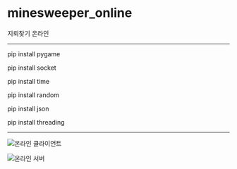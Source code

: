 # minesweeper_online
지뢰찾기 온라인

------------------------------

pip install pygame

pip install socket

pip install time

pip install random

pip install json

pip install threading

------------------------------


![온라인 클라이언트](https://user-images.githubusercontent.com/65907318/106553099-00380500-655c-11eb-816a-c0f64153cda4.PNG)




![온라인 서버](https://user-images.githubusercontent.com/65907318/106553104-00d09b80-655c-11eb-9a79-c16eaf194bf8.PNG)
